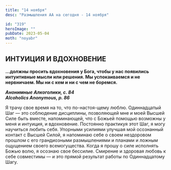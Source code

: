 ```yaml
---
title: "14 ноября"
desc: "Размышления АА на сегодня - 14 ноября"

id: "319"
heroImage: ""
pubDate: 2023-05-04
moth: "noyabr"
---
```


## ИНТУИЦИЯ И ВДОХНОВЕНИЕ

**…должны просить вдохновения у Бога, чтобы у нас появились интуитивные мысли
или решения. Мы успокаиваемся и не нервничаем. Мы ни с кем и ни с чем не
боремся.**

**_Анонимные Алкоголики, с. 84  
Alcoholics Anonymous, p. 86_**

Я трачу свое время на то, что по-настоя-щему люблю. Одиннадцатый Шаг — это
соблюдение дисциплины, позволяющей мне и моей Высшей Силе быть вместе,
напоминающей, что с Божьей помощью возможны у меня и интуиция, и вдохновение.
Постоянно практикуя этот Шаг, я могу научиться любить себя. Упорными усилиями
улучшая мой осознанный контакт с Высшей Силой, я напоминаю себе о своем
нездоровом прошлом с его грандиозными размышлениями и планами и ложным
ощущением своего всемогущества. Когда я прошу о силе исполнять Божью волю, я
осознаю свое бессилие. Смирение и здоровая любовь к себе совместимы — и это
прямой результат работы по Одиннадцатому Шагу.
